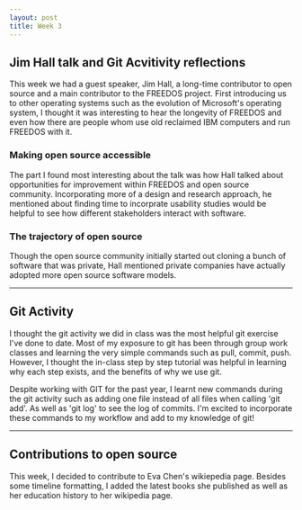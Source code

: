 ```yaml
---
layout: post
title: Week 3
---
```


## Jim Hall talk and Git Acvitivity reflections
<!--more-->

This week we had a guest speaker, Jim Hall, a long-time contributor to open source and a main contributor to the FREEDOS project. First introducing us to other operating systems such as the evolution of Microsoft's operating system, I thought it was interesting to hear the longevity of FREEDOS and even how there are people whom use old reclaimed IBM computers and run FREEDOS with it. 

### Making open source accessible
The part I found most interesting about the talk was how Hall talked about opportunities for improvement within FREEDOS and open source community. Incorporating more of a design and research approach, he mentioned about finding time to incorprate usability studies would be helpful to see how different stakeholders interact with software. 

### The trajectory of open source
Though the open source community initially started out cloning a bunch of software that was private, Hall mentioned private companies have actually adopted more open source software models. 

<hr /> 

## Git Activity 
I thought the git activity we did in class was the most helpful git exercise I've done to date. Most of my exposure to git has been through group work classes and learning the very simple commands such as pull, commit, push. However, I thought the in-class step by step tutorial was helpful in learning why each step exists, and the benefits of why we use git.

Despite working with GIT for the past year, I learnt new commands during the git activity such as 
adding one file instead of all files when calling 'git add'. As well as 'git log' to see the log of commits. I'm excited to incorporate these commands to my workflow and add to my knowledge of git! 

<hr /> 

## Contributions to open source
This week, I decided to contribute to Eva Chen's wikiepedia page. Besides some timeline formatting, I added the latest books she published as well as her education history to her wikipedia page. 

